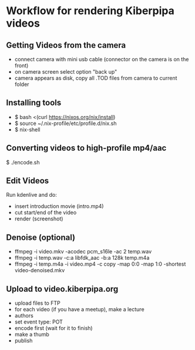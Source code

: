 # Workflow for rendering Kiberpipa videos

## Getting Videos from the camera

- connect camera with mini usb cable (connector on the camera is on the front)
- on camera screen select option "back up"
- camera appears as disk, copy all .TOD files from camera to current folder

## Installing tools

- $ bash <(curl https://nixos.org/nix/install)
- $ source ~/.nix-profile/etc/profile.d/nix.sh
- $ nix-shell

## Converting videos to high-profile mp4/aac

   $ ./encode.sh
   
## Edit Videos

Run kdenlive and do:

- insert introduction movie (intro.mp4)
- cut start/end of the video
- render (screenshot)

## Denoise (optional)

- ffmpeg -i video.mkv -acodec pcm_s16le -ac 2 temp.wav
- ffmpeg -i temp.wav -c:a libfdk_aac -b:a 128k temp.m4a
- ffmpeg -i temp.m4a -i video.mp4 -c copy -map 0:0 -map 1:0 -shortest video-denoised.mkv

## Upload to video.kiberpipa.org

- upload files to FTP
- for each video (if you have a meetup), make a lecture
- authors
- set event type: POT
- encode first (wait for it to finish)
- make a thumb
- publish